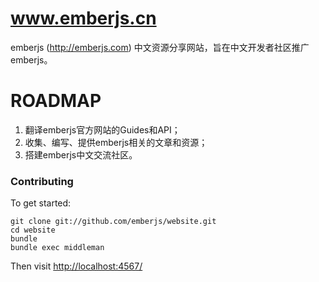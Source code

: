 www.emberjs.cn
==============

emberjs (http://emberjs.com) 中文资源分享网站，旨在中文开发者社区推广emberjs。

ROADMAP
=======

1. 翻译emberjs官方网站的Guides和API；
2. 收集、编写、提供emberjs相关的文章和资源；
3. 搭建emberjs中文交流社区。

### Contributing

To get started:

```
git clone git://github.com/emberjs/website.git
cd website
bundle
bundle exec middleman
```

Then visit [http://localhost:4567/](http://localhost:4567/)
